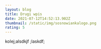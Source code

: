 ```yaml
---
layout: blog
title: Drugi wpis
date: 2021-07-12T14:52:13.902Z
thumbnail: /static/img/sosnowiankalogo.png
rating: 5
---
```

kolej;alsdkjf ;laskdf;